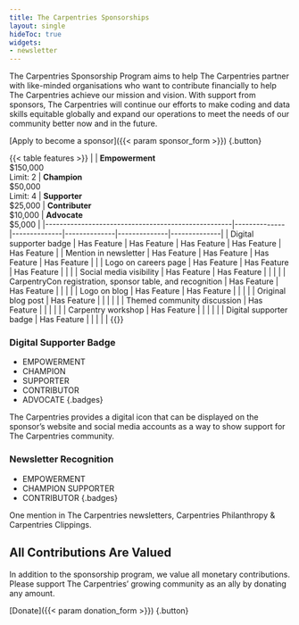 ```yaml
---
title: The Carpentries Sponsorships
layout: single
hideToc: true 
widgets:
- newsletter
---
```


The Carpentries Sponsorship Program aims to help The Carpentries partner with like-minded organisations who want to contribute financially to help The Carpentries achieve our mission and vision.
With support from sponsors, The Carpentries will continue our efforts to make coding and data skills equitable globally and expand our operations to meet the needs of our community better now and in the future.


[Apply to become a sponsor]({{< param sponsor_form >}})
{.button} 

{{< table features >}}
|    | **Empowerment** <br> $150,000 <br>Limit: 2 | **Champion** <br> $50,000 <br> Limit: 4 | **Supporter** <br> $25,000 | **Contributer** <br> $10,000 | **Advocate** <br> $5,000 |
|----------------------------------------------------|--------------|--------------|--------------|--------------|--------------|
| Digital supporter badge     | Has Feature  | Has Feature  | Has Feature  | Has Feature  | Has Feature  |
| Mention in newsletter       | Has Feature  | Has Feature  | Has Feature  | Has Feature  |              |
| Logo on careers page         | Has Feature  | Has Feature  | Has Feature  |              |              |
| Social media visibility     | Has Feature  | Has Feature  |              |              |              |
| CarpentryCon registration, sponsor table, and recognition | Has Feature  | Has Feature  |              |              |              |
| Logo on blog                | Has Feature  | Has Feature  |              |              |              |
| Original blog post          | Has Feature  |              |              |              |              |
| Themed community discussion | Has Feature  |              |              |              |              |
| Carpentry workshop          | Has Feature  |              |              |              |              |
| Digital supporter badge     | Has Feature  |              |              |              |              |
{{</table>}}


### Digital Supporter Badge

- EMPOWERMENT
- CHAMPION
- SUPPORTER
- CONTRIBUTOR
- ADVOCATE
{.badges}

The Carpentries provides a digital icon that can be displayed on the sponsor’s website and social media accounts as a way to show support for The Carpentries community.

### Newsletter Recognition

- EMPOWERMENT
- CHAMPION SUPPORTER
- CONTRIBUTOR
{.badges}

One mention in The Carpentries newsletters, Carpentries Philanthropy & Carpentries Clippings.

## All Contributions Are Valued

In addition to the sponsorship program, we value all monetary contributions. Please support The Carpentries’ growing community as an ally by donating any amount.

[Donate]({{< param donation_form >}})
{.button} 

